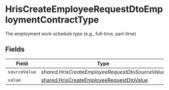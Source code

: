 # HrisCreateEmployeeRequestDtoEmploymentContractType

The employment work schedule type (e.g., full-time, part-time)


## Fields

| Field                                                                                                       | Type                                                                                                        | Required                                                                                                    | Description                                                                                                 |
| ----------------------------------------------------------------------------------------------------------- | ----------------------------------------------------------------------------------------------------------- | ----------------------------------------------------------------------------------------------------------- | ----------------------------------------------------------------------------------------------------------- |
| `sourceValue`                                                                                               | *shared.HrisCreateEmployeeRequestDtoSourceValue*                                                            | :heavy_minus_sign:                                                                                          | N/A                                                                                                         |
| `value`                                                                                                     | [shared.HrisCreateEmployeeRequestDtoValue](../../../sdk/models/shared/hriscreateemployeerequestdtovalue.md) | :heavy_minus_sign:                                                                                          | N/A                                                                                                         |